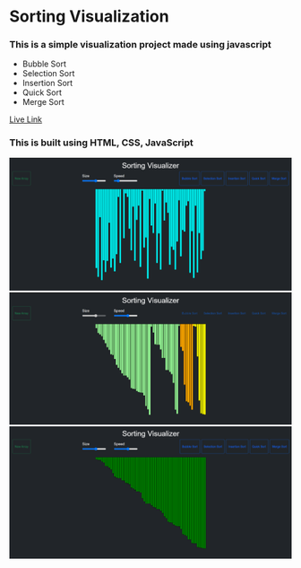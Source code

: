 # Sorting Visualization
### This is a simple visualization project made using javascript 
- Bubble Sort 
- Selection Sort
- Insertion Sort
- Quick Sort
- Merge Sort

[Live Link](https://sahilk426.github.io/Sorting-Visualizer/)

### This is built using HTML, CSS, JavaScript <br/>

<img src="img/img1.png"> <br/>
<img src="img/img2.png"> <br/>
<img src="img/img3.png"> <br/>
